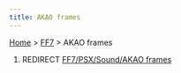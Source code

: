```yaml
---
title: AKAO frames
---
```


[Home](Main%20Page.md) > [FF7](FF7.md) > AKAO frames

1.  REDIRECT [FF7/PSX/Sound/AKAO frames][]

  [FF7/PSX/Sound/AKAO frames]: ../PSX/Sound/AKAO%20frames.md "wikilink"
